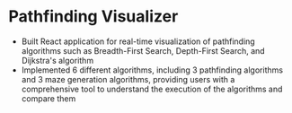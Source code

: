 # Pathfinding Visualizer
- Built React application for real-time visualization of pathfinding algorithms such as Breadth-First Search,
Depth-First Search, and Dijkstra's algorithm
- Implemented 6 different algorithms, including 3 pathfinding algorithms and 3 maze generation algorithms,
providing users with a comprehensive tool to understand the execution of the algorithms and compare them
